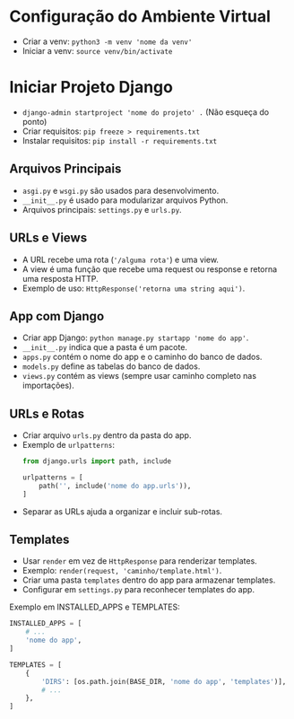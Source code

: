 # Configuração do Ambiente Virtual

- Criar a venv: `python3 -m venv 'nome da venv'`
- Iniciar a venv: `source venv/bin/activate`

# Iniciar Projeto Django

- `django-admin startproject 'nome do projeto' .` (Não esqueça do ponto)
- Criar requisitos: `pip freeze > requirements.txt`
- Instalar requisitos: `pip install -r requirements.txt`

## Arquivos Principais

- `asgi.py` e `wsgi.py` são usados para desenvolvimento.
- `__init__.py` é usado para modularizar arquivos Python.
- Arquivos principais: `settings.py` e `urls.py`.

## URLs e Views

- A URL recebe uma rota (`'/alguma rota'`) e uma view.
- A view é uma função que recebe uma request ou response e retorna uma resposta HTTP.
- Exemplo de uso: `HttpResponse('retorna uma string aqui')`.

## App com Django

- Criar app Django: `python manage.py startapp 'nome do app'`.
- `__init__.py` indica que a pasta é um pacote.
- `apps.py` contém o nome do app e o caminho do banco de dados.
- `models.py` define as tabelas do banco de dados.
- `views.py` contém as views (sempre usar caminho completo nas importações).

## URLs e Rotas

- Criar arquivo `urls.py` dentro da pasta do app.
- Exemplo de `urlpatterns`:
  ```python
  from django.urls import path, include

  urlpatterns = [
      path('', include('nome do app.urls')),
  ]
  ```
- Separar as URLs ajuda a organizar e incluir sub-rotas.

## Templates

- Usar `render` em vez de `HttpResponse` para renderizar templates.
- Exemplo: `render(request, 'caminho/template.html')`.
- Criar uma pasta `templates` dentro do app para armazenar templates.
- Configurar em `settings.py` para reconhecer templates do app.

Exemplo em INSTALLED_APPS e TEMPLATES:

```python
INSTALLED_APPS = [
    # ...
    'nome do app',
]

TEMPLATES = [
    {
        'DIRS': [os.path.join(BASE_DIR, 'nome do app', 'templates')],
        # ...
    },
]
```
